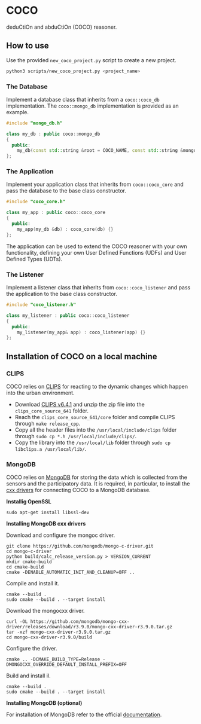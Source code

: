 # COCO

deduCtiOn and abduCtiOn (COCO) reasoner.

## How to use

Use the provided `new_coco_project.py` script to create a new project.

```bash
python3 scripts/new_coco_project.py <project_name>
```

### The Database

Implement a database class that inherits from a `coco::coco_db` implementation. The `coco::mongo_db` implementation is provided as an example.

```cpp
#include "mongo_db.h"

class my_db : public coco::mongo_db
{
  public:
    my_db(const std::string &root = COCO_NAME, const std::string &mongodb_uri = MONGODB_URI(MONGODB_HOST, MONGODB_PORT)) : mongo_db(root, mongodb_uri) {}
};
```

### The Application

Implement your application class that inherits from `coco::coco_core` and pass the database to the base class constructor.

```cpp
#include "coco_core.h"

class my_app : public coco::coco_core
{
  public:
    my_app(my_db &db) : coco_core(db) {}
};
```

The application can be used to extend the COCO reasoner with your own functionality, defining your own User Defined Functions (UDFs) and User Defined Types (UDTs).

### The Listener

Implement a listener class that inherits from `coco::coco_listener` and pass the application to the base class constructor.

```cpp
#include "coco_listener.h"

class my_listener : public coco::coco_listener
{
  public:
    my_listener(my_app& app) : coco_listener(app) {}
};
```

## Installation of COCO on a local machine

### CLIPS

COCO relies on [CLIPS](https://www.clipsrules.net) for reacting to the dynamic changes which happen into the urban environment.
 - Download [CLIPS v6.4.1](https://sourceforge.net/projects/clipsrules/files/CLIPS/6.4.1/clips_core_source_641.zip/download) and unzip the zip file into the `clips_core_source_641` folder.
 - Reach the `clips_core_source_641/core` folder and compile CLIPS through `make release_cpp`.
 - Copy all the header files into the `/usr/local/include/clips` folder through `sudo cp *.h /usr/local/include/clips/`.
 - Copy the library into the `/usr/local/lib` folder through `sudo cp libclips.a /usr/local/lib/`.

### MongoDB

COCO relies on [MongoDB](https://www.mongodb.com) for storing the data which is collected from the sensors and the participatory data. It is required, in particular, to install the [cxx drivers](https://www.mongodb.com/docs/drivers/cxx/) for connecting COCO to a MongoDB database.

**Installig OpenSSL**

```shell
sudo apt-get install libssl-dev
```

**Installing MongoDB cxx drivers**

Download and configure the mongoc driver.

```shell
git clone https://github.com/mongodb/mongo-c-driver.git
cd mongo-c-driver
python build/calc_release_version.py > VERSION_CURRENT
mkdir cmake-build
cd cmake-build
cmake -DENABLE_AUTOMATIC_INIT_AND_CLEANUP=OFF ..
```

Compile and install it.

```shell
cmake --build .
sudo cmake --build . --target install
```

Download the mongocxx driver.

```shell
curl -OL https://github.com/mongodb/mongo-cxx-driver/releases/download/r3.9.0/mongo-cxx-driver-r3.9.0.tar.gz
tar -xzf mongo-cxx-driver-r3.9.0.tar.gz
cd mongo-cxx-driver-r3.9.0/build
```

Configure the driver.

```shell
cmake .. -DCMAKE_BUILD_TYPE=Release -DMONGOCXX_OVERRIDE_DEFAULT_INSTALL_PREFIX=OFF
```

Build and install il.

```shell
cmake --build .
sudo cmake --build . --target install
```

**Installing MongoDB (optional)**

For installation of MongoDB refer to the official [documentation](https://www.mongodb.com/docs/manual/installation).
